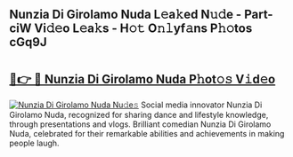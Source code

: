 ## Nunzia Di Girolamo Nuda L𝚎a𝚔ed N𝚞𝚍e - Part-ciW Vi𝚍𝚎o L𝚎a𝚔s - H𝚘𝚝 O𝚗𝚕yf𝚊ns P𝚑𝚘tos cGq9J

# <h2><a href="http://kfdb788.oniu.top/?m=Nunzia+Di+Girolamo+Nuda">🔗👉 🔴 Nunzia Di Girolamo Nuda P𝚑ot𝚘𝚜 V𝚒d𝚎o</a></h2>

[![Nunzia Di Girolamo Nuda Nu𝚍e𝚜](https://i.imgur.com/0qMVB7G.gif)](http://kfdb788.oniu.top/?m=Nunzia+Di+Girolamo+Nuda)
Social media innovator Nunzia Di Girolamo Nuda, recognized for sharing dance and lifestyle knowledge, through presentations and vlogs. Brilliant comedian Nunzia Di Girolamo Nuda, celebrated for their remarkable abilities and achievements in making people laugh.  
